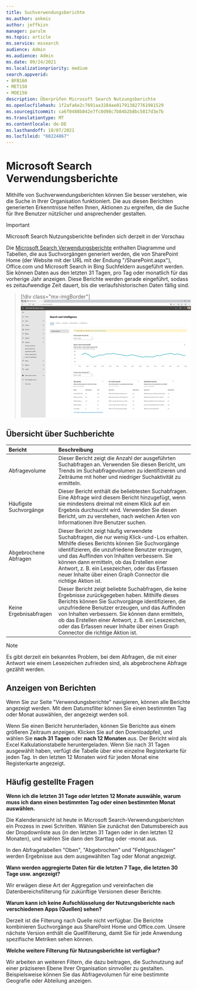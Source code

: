 ```yaml
---
title: Suchverwendungsberichte
ms.author: ankmis
author: jeffkizn
manager: parulm
ms.topic: article
ms.service: mssearch
audience: Admin
ms.audience: Admin
ms.date: 09/24/2021
ms.localizationpriority: medium
search.appverid:
- BFB160
- MET150
- MOE150
description: Überprüfen Microsoft Search Nutzungsberichte
ms.openlocfilehash: 1f2afa6e2c7691aa3284ae017913827761981529
ms.sourcegitcommit: ca6f0488b842e7fc0d98c7b84b2b8bc5817d3e7b
ms.translationtype: MT
ms.contentlocale: de-DE
ms.lasthandoff: 10/07/2021
ms.locfileid: "60224867"
---
```

# <a name="microsoft-search-usage-reports"></a>Microsoft Search Verwendungsberichte

Mithilfe von Suchverwendungsberichten können Sie besser verstehen, wie die Suche in Ihrer Organisation funktioniert. Die aus diesen Berichten generierten Erkenntnisse helfen Ihnen, Aktionen zu ergreifen, die die Suche für Ihre Benutzer nützlicher und ansprechender gestalten.

> [!IMPORTANT]
> Microsoft Search Nutzungsberichte befinden sich derzeit in der Vorschau

Die [Microsoft Search Verwendungsberichte](https://admin.microsoft.com/Adminportal/Home?#/MicrosoftSearch/insights) enthalten Diagramme und Tabellen, die aus Suchvorgängen generiert werden, die von SharePoint Home (der Website mit der URL mit der Endung "/SharePoint.aspx"), Office.com und Microsoft Search in Bing Suchfeldern ausgeführt werden. Sie können Daten aus den letzten 31 Tagen, pro Tag oder monatlich für das vorherige Jahr anzeigen. Diese Berichte werden gerade eingeführt, sodass es zeitaufwendige Zeit dauert, bis die verlaufshistorischen Daten fällig sind.

> [!div class="mx-imgBorder"]
> ![Dashboard für Suchverwendungsberichte.](media/usage-reports/usage_reports_v2.png)

## <a name="overview-of-search-reports"></a>Übersicht über Suchberichte

| Bericht | Beschreibung |
|:-----|:-----|
|Abfragevolume|Dieser Bericht zeigt die Anzahl der ausgeführten Suchabfragen an. Verwenden Sie diesen Bericht, um Trends im Suchabfragevolumen zu identifizieren und Zeiträume mit hoher und niedriger Suchaktivität zu ermitteln.|
|Häufigste Suchvorgänge|Dieser Bericht enthält die beliebtesten Suchabfragen. Eine Abfrage wird diesem Bericht hinzugefügt, wenn sie mindestens dreimal mit einem Klick auf ein Ergebnis durchsucht wird. Verwenden Sie diesen Bericht, um zu verstehen, nach welchen Arten von Informationen Ihre Benutzer suchen.|
|Abgebrochene Abfragen|Dieser Bericht zeigt häufig verwendete Suchabfragen, die nur wenig Klick-und-Los erhalten. Mithilfe dieses Berichts können Sie Suchvorgänge identifizieren, die unzufriedene Benutzer erzeugen, und das Auffinden von Inhalten verbessern. Sie können dann ermitteln, ob das Erstellen einer Antwort, z. B. ein Lesezeichen, oder das Erfassen neuer Inhalte über einen Graph Connector die richtige Aktion ist.|
|Keine Ergebnisabfragen|Dieser Bericht zeigt beliebte Suchabfragen, die keine Ergebnisse zurückgegeben haben. Mithilfe dieses Berichts können Sie Suchvorgänge identifizieren, die unzufriedene Benutzer erzeugen, und das Auffinden von Inhalten verbessern. Sie können dann ermitteln, ob das Erstellen einer Antwort, z. B. ein Lesezeichen, oder das Erfassen neuer Inhalte über einen Graph Connector die richtige Aktion ist.|

>[!NOTE]
>Es gibt derzeit ein bekanntes Problem, bei dem Abfragen, die mit einer Antwort wie einem Lesezeichen zufrieden sind, als abgebrochene Abfrage gezählt werden.

## <a name="viewing-reports"></a>Anzeigen von Berichten

Wenn Sie zur Seite "Verwendungsberichte" navigieren, können alle Berichte angezeigt werden. Mit dem Datumsfilter können Sie einen bestimmten Tag oder Monat auswählen, der angezeigt werden soll.

Wenn Sie einen Bericht herunterladen, können Sie Berichte aus einem größeren Zeitraum anzeigen. Klicken Sie auf den Downloadpfeil, und wählen Sie **nach 31 Tagen** oder **nach 12 Monaten** aus. Der Bericht wird als Excel Kalkulationstabelle heruntergeladen. Wenn Sie nach 31 Tagen ausgewählt haben, verfügt die Tabelle über eine einzelne Registerkarte für jeden Tag. In den letzten 12 Monaten wird für jeden Monat eine Registerkarte angezeigt.

## <a name="frequently-asked-questions"></a>Häufig gestellte Fragen

**Wenn ich die letzten 31 Tage oder letzten 12 Monate auswähle, warum muss ich dann einen bestimmten Tag oder einen bestimmten Monat auswählen.**

Die Kalenderansicht ist heute in Microsoft Search-Verwendungsberichten ein Prozess in zwei Schritten. Wählen Sie zunächst den Datumsbereich aus der Dropdownliste aus (in den letzten 31 Tagen oder in den letzten 12 Monaten), und wählen Sie dann den Starttag oder -monat aus.

In den Abfragetabellen "Oben", "Abgebrochen" und "Fehlgeschlagen" werden Ergebnisse aus dem ausgewählten Tag oder Monat angezeigt.

**Wann werden aggregierte Daten für die letzten 7 Tage, die letzten 30 Tage usw. angezeigt?**

Wir erwägen diese Art der Aggregation und vereinfachen die Datenbereichsfilterung für zukünftige Versionen dieser Berichte.

**Warum kann ich keine Aufschlüsselung der Nutzungsberichte nach verschiedenen Apps (Quellen) sehen?**

Derzeit ist die Filterung nach Quelle nicht verfügbar. Die Berichte kombinieren Suchvorgänge aus SharePoint Home und Office.com. Unsere nächste Version enthält die Quellfilterung, damit Sie für jede Anwendung spezifische Metriken sehen können.

**Welche weitere Filterung für Nutzungsberichte ist verfügbar?**

Wir arbeiten an weiteren Filtern, die dazu beitragen, die Suchnutzung auf einer präziseren Ebene Ihrer Organisation sinnvoller zu gestalten. Beispielsweise können Sie das Abfragevolumen für eine bestimmte Geografie oder Abteilung anzeigen.
